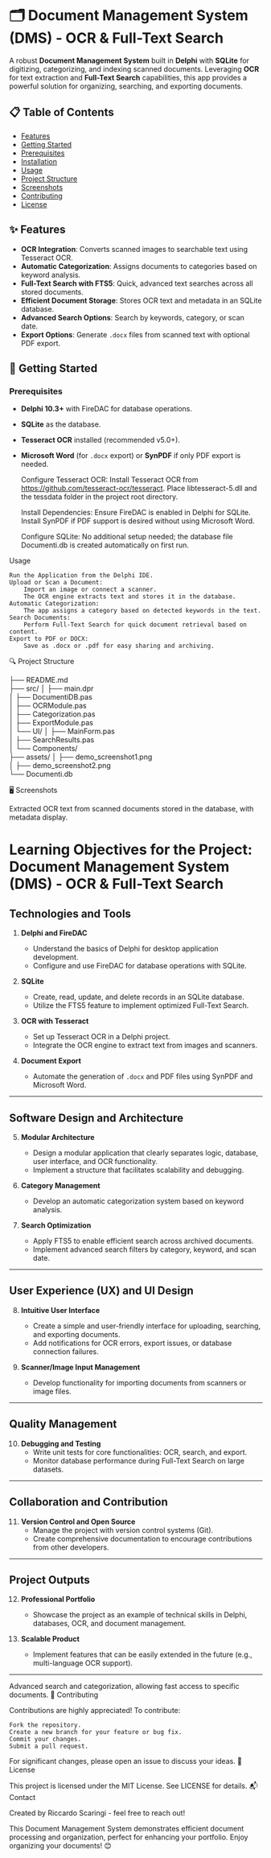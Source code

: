 # 🗂 Document Management System (DMS) - OCR & Full-Text Search

A robust **Document Management System** built in **Delphi** with **SQLite** for digitizing, categorizing, and indexing scanned documents. Leveraging **OCR** for text extraction and **Full-Text Search** capabilities, this app provides a powerful solution for organizing, searching, and exporting documents.

## 📋 Table of Contents
- [Features](#features)
- [Getting Started](#getting-started)
- [Prerequisites](#prerequisites)
- [Installation](#installation)
- [Usage](#usage)
- [Project Structure](#project-structure)
- [Screenshots](#screenshots)
- [Contributing](#contributing)
- [License](#license)

## ✨ Features
- **OCR Integration**: Converts scanned images to searchable text using Tesseract OCR.
- **Automatic Categorization**: Assigns documents to categories based on keyword analysis.
- **Full-Text Search with FTS5**: Quick, advanced text searches across all stored documents.
- **Efficient Document Storage**: Stores OCR text and metadata in an SQLite database.
- **Advanced Search Options**: Search by keywords, category, or scan date.
- **Export Options**: Generate `.docx` files from scanned text with optional PDF export.

## 🚀 Getting Started

### Prerequisites
- **Delphi 10.3+** with FireDAC for database operations.
- **SQLite** as the database.
- **Tesseract OCR** installed (recommended v5.0+).
- **Microsoft Word** (for `.docx` export) or **SynPDF** if only PDF export is needed.

    Configure Tesseract OCR:
        Install Tesseract OCR from https://github.com/tesseract-ocr/tesseract.
        Place libtesseract-5.dll and the tessdata folder in the project root directory.

    Install Dependencies:
        Ensure FireDAC is enabled in Delphi for SQLite.
        Install SynPDF if PDF support is desired without using Microsoft Word.

    Configure SQLite:
        No additional setup needed; the database file Documenti.db is created automatically on first run.

Usage

    Run the Application from the Delphi IDE.
    Upload or Scan a Document:
        Import an image or connect a scanner.
        The OCR engine extracts text and stores it in the database.
    Automatic Categorization:
        The app assigns a category based on detected keywords in the text.
    Search Documents:
        Perform Full-Text Search for quick document retrieval based on content.
    Export to PDF or DOCX:
        Save as .docx or .pdf for easy sharing and archiving.

🔍 Project Structure


├── README.md                   
├── src/
│   ├── main.dpr                
│   ├── DocumentiDB.pas        
│   ├── OCRModule.pas          
│   ├── Categorization.pas     
│   ├── ExportModule.pas        
│   └── UI/
│       ├── MainForm.pas        
│       ├── SearchResults.pas   
│       └── Components/         
├── assets/
│   ├── demo_screenshot1.png    
│   ├── demo_screenshot2.png    
└── Documenti.db               

🖥 Screenshots

Extracted OCR text from scanned documents stored in the database, with metadata display.

# Learning Objectives for the Project: **Document Management System (DMS) - OCR & Full-Text Search**

## **Technologies and Tools**
1. **Delphi and FireDAC**
   - Understand the basics of Delphi for desktop application development.
   - Configure and use FireDAC for database operations with SQLite.

2. **SQLite**
   - Create, read, update, and delete records in an SQLite database.
   - Utilize the FTS5 feature to implement optimized Full-Text Search.

3. **OCR with Tesseract**
   - Set up Tesseract OCR in a Delphi project.
   - Integrate the OCR engine to extract text from images and scanners.

4. **Document Export**
   - Automate the generation of `.docx` and PDF files using SynPDF and Microsoft Word.

---

## **Software Design and Architecture**
5. **Modular Architecture**
   - Design a modular application that clearly separates logic, database, user interface, and OCR functionality.
   - Implement a structure that facilitates scalability and debugging.

6. **Category Management**
   - Develop an automatic categorization system based on keyword analysis.

7. **Search Optimization**
   - Apply FTS5 to enable efficient search across archived documents.
   - Implement advanced search filters by category, keyword, and scan date.

---

## **User Experience (UX) and UI Design**
8. **Intuitive User Interface**
   - Create a simple and user-friendly interface for uploading, searching, and exporting documents.
   - Add notifications for OCR errors, export issues, or database connection failures.

9. **Scanner/Image Input Management**
   - Develop functionality for importing documents from scanners or image files.

---

## **Quality Management**
10. **Debugging and Testing**
    - Write unit tests for core functionalities: OCR, search, and export.
    - Monitor database performance during Full-Text Search on large datasets.

---

## **Collaboration and Contribution**
11. **Version Control and Open Source**
    - Manage the project with version control systems (Git).
    - Create comprehensive documentation to encourage contributions from other developers.

---

## **Project Outputs**
12. **Professional Portfolio**
    - Showcase the project as an example of technical skills in Delphi, databases, OCR, and document management.

13. **Scalable Product**
    - Implement features that can be easily extended in the future (e.g., multi-language OCR support).

---

Advanced search and categorization, allowing fast access to specific documents.
🤝 Contributing

Contributions are highly appreciated! To contribute:

    Fork the repository.
    Create a new branch for your feature or bug fix.
    Commit your changes.
    Submit a pull request.

For significant changes, please open an issue to discuss your ideas.
📜 License

This project is licensed under the MIT License. See LICENSE for details.
📬 Contact

Created by Riccardo Scaringi - feel free to reach out!

This Document Management System demonstrates efficient document processing and organization, perfect for enhancing your portfolio. Enjoy organizing your documents! 😊
